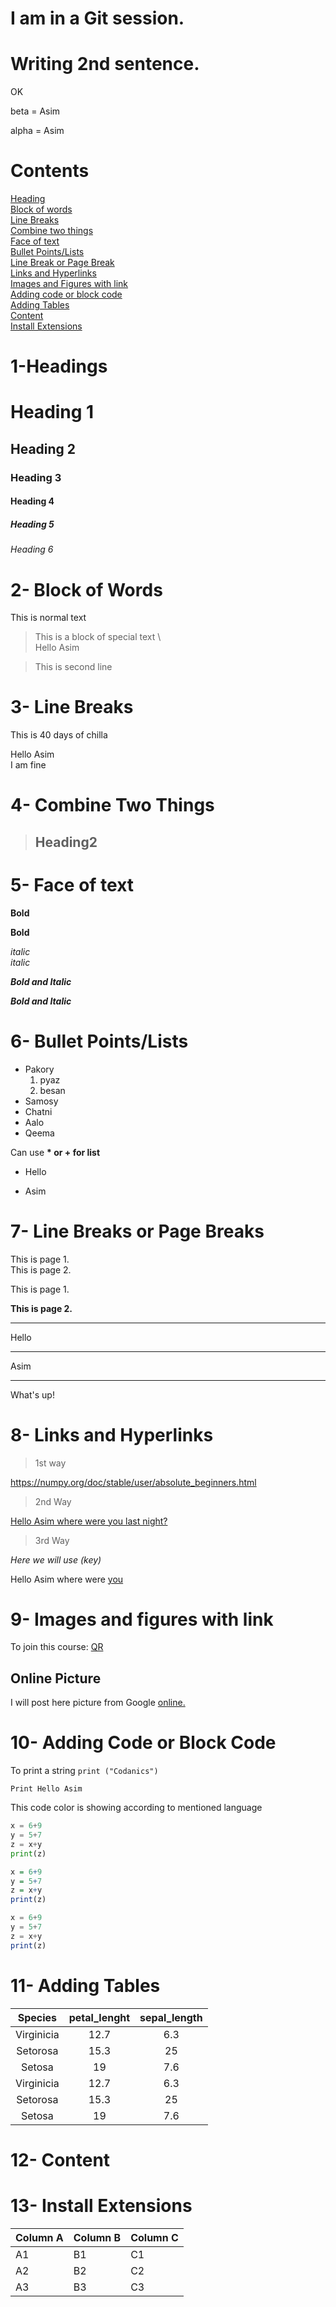 # I am in a Git session.
# Writing 2nd sentence.

OK

beta = Asim

alpha = Asim


# Contents

[Heading](#1-headings)\
[Block of words](#2--block-of-words)\
[Line Breaks](#3--line-breaks)\
[Combine two things](#4--combine-two-things)\
[Face of text](#5--face-of-text)\
[Bullet Points/Lists](#6--bullet-points/lists)\
[Line Break or Page Break](#7--line-breaks-or-page-breaks)\
[Links and Hyperlinks](#8--links-and-hyperlinks)\
[Images and Figures with link](#9--images-and-figures-with-link)\
[Adding code or block code](#10--adding-code-or-block-code)\
[Adding Tables](#11--adding-tables)\
[Content](#12--content)\
[Install Extensions](#13--install-extensions)

# 1-Headings

# Heading 1
## Heading 2
### Heading 3
#### Heading 4
##### Heading 5
###### Heading 6 

# 2- Block of Words
This is normal text
>This is a block of special text \     
 Hello Asim


>This is second line
# 3- Line Breaks
This is 40 days of chilla 

Hello Asim \
I am fine

# 4- Combine Two Things 
> ## Heading2

# 5- Face of text 

**Bold**

__Bold__

*italic* \
_italic_

***Bold and Italic***

___Bold and Italic___ 

# 6- Bullet Points/Lists
- Pakory 
    1. pyaz
    2. besan
- Samosy 
- Chatni 
- Aalo 
- Qeema

Can use __* or + for list__
* Hello 

+ Asim

# 7- Line Breaks or Page Breaks

This is page 1.\
This is page 2.

This is page 1.

**This is page 2.**

---
Hello 
***
Asim
___ 
What's up!

# 8- Links and Hyperlinks 
> 1st way 

<https://numpy.org/doc/stable/user/absolute_beginners.html>

> 2nd Way

[Hello Asim where were you last night?](https://numpy.org/doc/stable/user/absolute_beginners.html)

> 3rd Way 

*Here we will use (key)*

[FMGK]: https://numpy.org/doc/stable/user/absolute_beginners.html



Hello Asim where were [you][FMGK]


# 9- Images and figures with link

To join this course: 
[QR](qr.png) <!--- this is comments --->

[This is a comment]: #


<!--- ![QR](qr.png) --->

## Online Picture 
I will post here picture from Google [online.](https://media.gettyimages.com/photos/shah-faisal-masjid-islamabad-pakistan-picture-id912853916?s=612x612)


# 10- Adding Code or Block Code

To print a string `print ("Codanics")`

`Print Hello Asim `

<!-- Block Code -->
This code color is showing according to mentioned language
```python
x = 6+9                         
y = 5+7
z = x+y
print(z)
```

```R
x = 6+9
y = 5+7
z = x+y
print(z)
```

```javascript
x = 6+9
y = 5+7
z = x+y
print(z)
```

# 11- Adding Tables 

| Species | petal_lenght | sepal_length |
| :------:| :-----------:| :-------------:|
| Virginicia | 12.7 | 6.3 |
| Setorosa | 15.3 | 25 |
| Setosa | 19 | 7.6 |
| Virginicia | 12.7 | 6.3 |
| Setorosa | 15.3 | 25 |
| Setosa | 19 | 7.6 |


# 12- Content




# 13- Install Extensions 


Column A | Column B | Column C
---------|----------|---------
 A1 | B1 | C1
 A2 | B2 | C2
 A3 | B3 | C3
